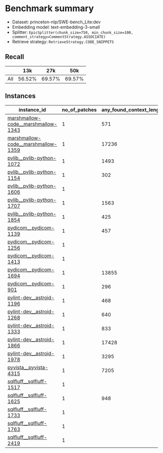 # Benchmark summary

* Dataset: princeton-nlp/SWE-bench_Lite:dev
* Embedding model: text-embedding-3-small
* Splitter: `EpicSplitter(chunk_size=750, min_chunk_size=100, comment_strategy=CommentStrategy.ASSOCIATE)`
* Retrieve strategy: `RetrieveStrategy.CODE_SNIPPETS`

## Recall

|     | 13k | 27k | 50k |
| --- | --- | --- | --- |
| All | 56.52% | 69.57% | 69.57% |

## Instances

| instance_id | no_of_patches | any_found_context_length | all_found_context_length | avg_pos | min_pos | max_pos | top_file_pos | missing_snippets | missing_patch_files |
| --- | --- | --- | --- | --- | --- | --- | --- | --- | --- |
| [marshmallow-code__marshmallow-1343](marshmallow-code__marshmallow-1343/report.md) | 1 | 571 | 571 | 4.0 | 2 | 2 | 1 | 2 | 0 |
| [marshmallow-code__marshmallow-1359](marshmallow-code__marshmallow-1359/report.md) | 1 | 17236 | 17236 | 61.0 | 61 | 61 | 3 | 1 | 0 |
| [pvlib__pvlib-python-1072](pvlib__pvlib-python-1072/report.md) | 1 | 1493 | 1493 | 2.0 | 2 | 2 | 1 | 1 | 0 |
| [pvlib__pvlib-python-1154](pvlib__pvlib-python-1154/report.md) | 1 | 302 | 302 | 1.0 | 1 | 1 | 1 | 1 | 0 |
| [pvlib__pvlib-python-1606](pvlib__pvlib-python-1606/report.md) | 1 |  |  | 0.0 |  |  |  | 3 | 1 |
| [pvlib__pvlib-python-1707](pvlib__pvlib-python-1707/report.md) | 1 | 1563 | 1563 | 4.0 | 2 | 2 | 1 | 2 | 0 |
| [pvlib__pvlib-python-1854](pvlib__pvlib-python-1854/report.md) | 1 | 425 | 2234 | 15.0 | 1 | 8 | 1 | 2 | 0 |
| [pydicom__pydicom-1139](pydicom__pydicom-1139/report.md) | 1 | 457 | 20728 | 122.0 | 2 | 54 | 2 | 2 | 0 |
| [pydicom__pydicom-1256](pydicom__pydicom-1256/report.md) | 1 |  |  | 0.0 |  |  | 2 | 1 | 0 |
| [pydicom__pydicom-1413](pydicom__pydicom-1413/report.md) | 1 |  |  | 0.0 |  |  | 1 | 1 | 0 |
| [pydicom__pydicom-1694](pydicom__pydicom-1694/report.md) | 1 | 13855 | 13855 | 29.0 | 29 | 29 | 2 | 1 | 0 |
| [pydicom__pydicom-901](pydicom__pydicom-901/report.md) | 1 | 296 |  | 3.0 | 1 | 2 | 1 | 3 | 0 |
| [pylint-dev__astroid-1196](pylint-dev__astroid-1196/report.md) | 1 | 468 | 468 | 2.0 | 2 | 2 | 2 | 1 | 0 |
| [pylint-dev__astroid-1268](pylint-dev__astroid-1268/report.md) | 1 | 640 |  | 171.0 | 1 | 33 | 1 | 2 | 0 |
| [pylint-dev__astroid-1333](pylint-dev__astroid-1333/report.md) | 1 | 833 | 21818 | 101.0 | 2 | 76 | 2 | 2 | 0 |
| [pylint-dev__astroid-1866](pylint-dev__astroid-1866/report.md) | 1 | 17428 | 17428 | 62.0 | 62 | 62 | 3 | 1 | 0 |
| [pylint-dev__astroid-1978](pylint-dev__astroid-1978/report.md) | 1 | 3295 | 11519 | 58.0 | 10 | 38 | 9 | 3 | 0 |
| [pyvista__pyvista-4315](pyvista__pyvista-4315/report.md) | 1 | 7205 | 7205 | 15.0 | 15 | 15 | 1 | 1 | 0 |
| [sqlfluff__sqlfluff-1517](sqlfluff__sqlfluff-1517/report.md) | 1 |  |  | 0.0 |  |  |  | 2 | 1 |
| [sqlfluff__sqlfluff-1625](sqlfluff__sqlfluff-1625/report.md) | 1 | 948 | 948 | 2.0 | 2 | 2 | 1 | 1 | 0 |
| [sqlfluff__sqlfluff-1733](sqlfluff__sqlfluff-1733/report.md) | 1 |  |  | 0.0 |  |  |  | 1 | 1 |
| [sqlfluff__sqlfluff-1763](sqlfluff__sqlfluff-1763/report.md) | 1 |  |  | 0.0 |  |  |  | 2 | 1 |
| [sqlfluff__sqlfluff-2419](sqlfluff__sqlfluff-2419/report.md) | 1 |  |  | 0.0 |  |  | 1 | 1 | 0 |
